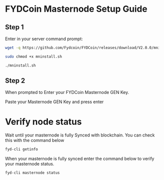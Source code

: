 # FYDCoin Masternode Setup Guide

## Step 1

Enter in your server command prompt:
```sh
wget -q https://github.com/Fydcoin/FYDCoin/releases/download/V2.0.0/mninstall.sh
```

```sh
sudo chmod +x mninstall.sh
```

```sh
./mninstall.sh
```

## Step 2

When prompted to Enter your FYDCoin Masternode GEN Key.

Paste your Masternode GEN Key and press enter

# Verify node status

Wait until your masternode is fully Synced with blockchain. You can check this with the command below

```sh
fyd-cli getinfo
```

When your masternode is fully synced enter the command below to verify your masternode status.

```sh
fyd-cli masternode status
```
